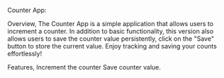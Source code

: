 Counter App:

Overview,
The Counter App is a simple application that allows users to increment a counter. In addition to basic functionality, this version also allows users to save the counter value persistently, click on the "Save" button to store the current value. Enjoy tracking and saving your counts effortlessly!

Features,
Increment the counter
Save counter value.
